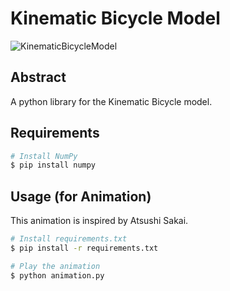 # Kinematic Bicycle Model
![KinematicBicycleModel](https://github.com/winstxnhdw/KinematicBicycleModel/blob/main/screenshots/KinematicBicycleModel.png?raw=true)
   
## Abstract
A python library for the Kinematic Bicycle model.

## Requirements
```bash
# Install NumPy
$ pip install numpy
```

## Usage (for Animation)
This animation is inspired by Atsushi Sakai.
```bash
# Install requirements.txt
$ pip install -r requirements.txt

# Play the animation
$ python animation.py
```